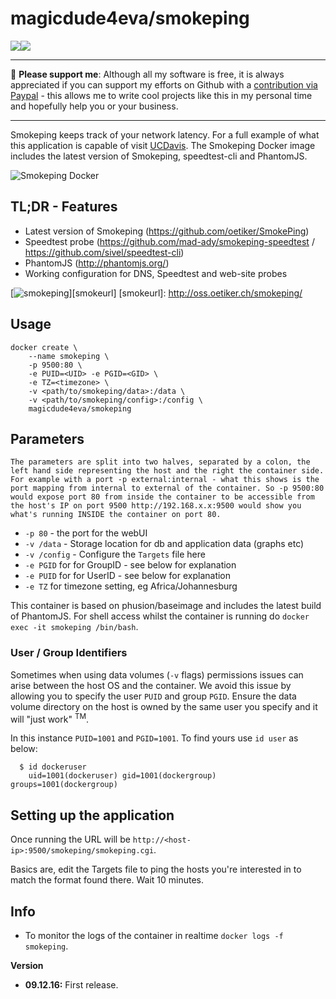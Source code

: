 # magicdude4eva/smokeping
[![](https://images.microbadger.com/badges/image/magicdude4eva/smokeping.svg)](https://microbadger.com/images/magicdude4eva/smokeping "Get your own image badge on microbadger.com")[![](https://images.microbadger.com/badges/version/magicdude4eva/smokeping.svg)](https://microbadger.com/images/magicdude4eva/smokeping "Get your own version badge on microbadger.com")

___
:beer: **Please support me**: Although all my software is free, it is always appreciated if you can support my efforts on Github with a [contribution via Paypal](https://www.paypal.com/cgi-bin/webscr?cmd=_s-xclick&hosted_button_id=ZRP5WBD8CT8EW) - this allows me to write cool projects like this in my personal time and hopefully help you or your business. 
___

Smokeping keeps track of your network latency. For a full example of what this application is capable of visit [UCDavis](http://smokeping.ucdavis.edu/cgi-bin/smokeping.fcgi). The Smokeping Docker image includes the latest version of Smokeping, speedtest-cli and PhantomJS.

![Smokeping Docker](https://github.com/magicdude4eva/docker-smokeping/raw/master/docker-smokeping.png)

## TL;DR - Features
* Latest version of Smokeping (https://github.com/oetiker/SmokePing)
* Speedtest probe (https://github.com/mad-ady/smokeping-speedtest / https://github.com/sivel/speedtest-cli)
* PhantomJS (http://phantomjs.org/)
* Working configuration for DNS, Speedtest and web-site probes

[![smokeping](http://oss.oetiker.ch/smokeping/inc/smokeping-logo.png)][smokeurl]
[smokeurl]: http://oss.oetiker.ch/smokeping/

## Usage

```
docker create \
    --name smokeping \
    -p 9500:80 \
    -e PUID=<UID> -e PGID=<GID> \
    -e TZ=<timezone> \
    -v <path/to/smokeping/data>:/data \
    -v <path/to/smokeping/config>:/config \
    magicdude4eva/smokeping
```


## Parameters

`The parameters are split into two halves, separated by a colon, the left hand side representing the host and the right the container side. 
For example with a port -p external:internal - what this shows is the port mapping from internal to external of the container.
So -p 9500:80 would expose port 80 from inside the container to be accessible from the host's IP on port 9500
http://192.168.x.x:9500 would show you what's running INSIDE the container on port 80.`


* `-p 80` - the port for the webUI
* `-v /data` - Storage location for db and application data (graphs etc)
* `-v /config` - Configure the `Targets` file here
* `-e PGID` for for GroupID - see below for explanation
* `-e PUID` for for UserID - see below for explanation
* `-e TZ` for timezone setting, eg Africa/Johannesburg

This container is based on phusion/baseimage and includes the latest build of PhantomJS. For shell access whilst the container is running do `docker exec -it smokeping /bin/bash`.

### User / Group Identifiers
Sometimes when using data volumes (`-v` flags) permissions issues can arise between the host OS and the container. We avoid this issue by allowing you to specify the user `PUID` and group `PGID`. Ensure the data volume directory on the host is owned by the same user you specify and it will "just work" <sup>TM</sup>.

In this instance `PUID=1001` and `PGID=1001`. To find yours use `id user` as below:

```
  $ id dockeruser
    uid=1001(dockeruser) gid=1001(dockergroup) groups=1001(dockergroup)
```

## Setting up the application 

Once running the URL will be `http://<host-ip>:9500/smokeping/smokeping.cgi`.

Basics are, edit the Targets file to ping the hosts you're interested in to match the format found there. 
Wait 10 minutes.

## Info

* To monitor the logs of the container in realtime `docker logs -f smokeping`.


**Version**

+ **09.12.16:** First release.
